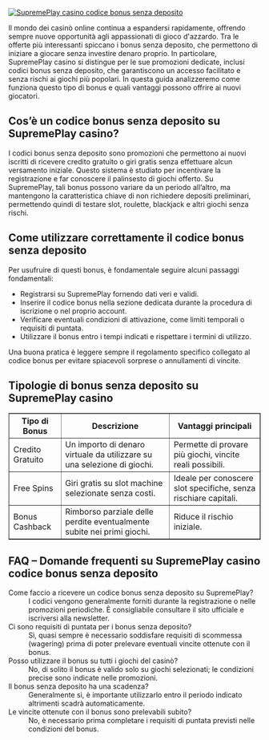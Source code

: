 [![SupremePlay casino codice bonus senza deposito](https://123-caf.pages.dev/gitsignup.png)](https://vrmoo.ru/Bt82HjjY)

<div>   <p>Il mondo dei casinò online continua a espandersi rapidamente, offrendo sempre nuove opportunità agli appassionati di gioco d'azzardo. Tra le offerte più interessanti spiccano i bonus senza deposito, che permettono di iniziare a giocare senza investire denaro proprio. In particolare, SupremePlay casino si distingue per le sue promozioni dedicate, inclusi codici bonus senza deposito, che garantiscono un accesso facilitato e senza rischi ai giochi più popolari. In questa guida analizzeremo come funziona questo tipo di bonus e quali vantaggi possono offrire ai nuovi giocatori.</p>    <h2>Cos’è un codice bonus senza deposito su SupremePlay casino?</h2>   <p>I codici bonus senza deposito sono promozioni che permettono ai nuovi iscritti di ricevere credito gratuito o giri gratis senza effettuare alcun versamento iniziale. Questo sistema è studiato per incentivare la registrazione e far conoscere il palinsesto di giochi offerto. Su SupremePlay, tali bonus possono variare da un periodo all’altro, ma mantengono la caratteristica chiave di non richiedere depositi preliminari, permettendo quindi di testare slot, roulette, blackjack e altri giochi senza rischi.</p>    <h2>Come utilizzare correttamente il codice bonus senza deposito</h2>   <p>Per usufruire di questi bonus, è fondamentale seguire alcuni passaggi fondamentali:</p>   <ul>     <li>Registrarsi su SupremePlay fornendo dati veri e validi.</li>     <li>Inserire il codice bonus nella sezione dedicata durante la procedura di iscrizione o nel proprio account.</li>     <li>Verificare eventuali condizioni di attivazione, come limiti temporali o requisiti di puntata.</li>     <li>Utilizzare il bonus entro i tempi indicati e rispettare i termini di utilizzo.</li>   </ul>   <p>Una buona pratica è leggere sempre il regolamento specifico collegato al codice bonus per evitare spiacevoli sorprese o annullamenti di vincite.</p>    <h2>Tipologie di bonus senza deposito su SupremePlay casino</h2>   <table border="1" cellpadding="6" cellspacing="0" style="border-collapse: collapse; width: 100%;">   <thead>   <tr>   <th>Tipo di Bonus</th>   <th>Descrizione</th>   <th>Vantaggi principali</th>   </tr>   </thead>   <tbody>   <tr>   <td>Credito Gratuito</td>   <td>Un importo di denaro virtuale da utilizzare su una selezione di giochi.</td>   <td>Permette di provare più giochi, vincite reali possibili.</td>   </tr>   <tr>   <td>Free Spins</td>   <td>Giri gratis su slot machine selezionate senza costi.</td>   <td>Ideale per conoscere slot specifiche, senza rischiare capitali.</td>   </tr>   <tr>   <td>Bonus Cashback</td>   <td>Rimborso parziale delle perdite eventualmente subite nei primi giochi.</td>   <td>Riduce il rischio iniziale.</td>   </tr>   </tbody>   </table>    <h2>FAQ – Domande frequenti su SupremePlay casino codice bonus senza deposito</h2>   <dl>     <dt>Come faccio a ricevere un codice bonus senza deposito su SupremePlay?</dt>     <dd>I codici vengono generalmente forniti durante la registrazione o nelle promozioni periodiche. È consigliabile consultare il sito ufficiale e iscriversi alla newsletter.</dd>      <dt>Ci sono requisiti di puntata per i bonus senza deposito?</dt>     <dd>Sì, quasi sempre è necessario soddisfare requisiti di scommessa (wagering) prima di poter prelevare eventuali vincite ottenute con il bonus.</dd>      <dt>Posso utilizzare il bonus su tutti i giochi del casinò?</dt>     <dd>No, di solito il bonus è valido solo su giochi selezionati; le condizioni precise sono indicate nelle promozioni.</dd>      <dt>Il bonus senza deposito ha una scadenza?</dt>     <dd>Generalmente sì, è importante utilizzarlo entro il periodo indicato altrimenti scadrà automaticamente.</dd>      <dt>Le vincite ottenute con il bonus sono prelevabili subito?</dt>     <dd>No, è necessario prima completare i requisiti di puntata previsti nelle condizioni del bonus.</dd>   </dl>   </div>